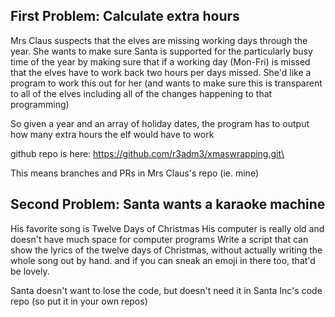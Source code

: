 ## First Problem: Calculate extra hours
Mrs Claus suspects that the elves are missing working days through the year. 
She wants to make sure Santa is supported for the particularly busy time of the 
year by making sure that if a working day (Mon-Fri) is missed that the elves have 
to work back two hours per days missed. She'd like a program to work this out for her 
(and wants to make sure this is transparent to all of the elves including all 
of the changes happening to that programming)

So given a year and an array of holiday dates, the program has to output how many extra hours the elf would have to work

github repo is here: https://github.com/r3adm3/xmaswrapping.git\

This means branches and PRs in Mrs Claus's repo (ie. mine)

## Second Problem: Santa wants a karaoke machine
His favorite song is Twelve Days of Christmas
His computer is really old and doesn't have much space for computer programs
Write a script that can show the lyrics of the twelve days of Christmas, without actually writing the whole song out by hand.
and if you can sneak an emoji in there too, that'd be lovely.

Santa doesn't want to lose the code, but doesn't need it in Santa Inc's code repo (so put it in your own repos)
